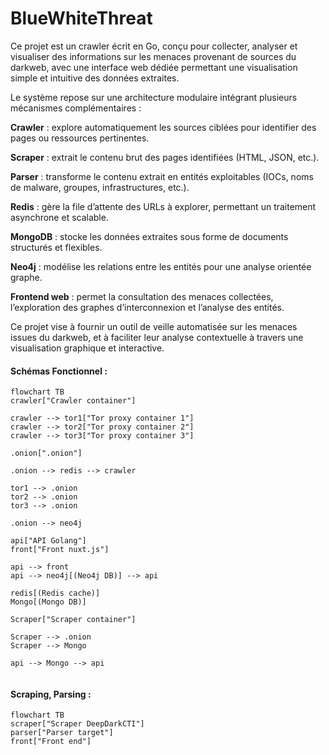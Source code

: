 # BlueWhiteThreat
Ce projet est un crawler écrit en Go, conçu pour collecter, analyser et visualiser des informations sur les menaces provenant de sources du darkweb, avec une interface web dédiée permettant une visualisation simple et intuitive des données extraites.

Le système repose sur une architecture modulaire intégrant plusieurs mécanismes complémentaires :

**Crawler** : explore automatiquement les sources ciblées pour identifier des pages ou ressources pertinentes.

**Scraper** : extrait le contenu brut des pages identifiées (HTML, JSON, etc.).

**Parser** : transforme le contenu extrait en entités exploitables (IOCs, noms de malware, groupes, infrastructures, etc.).

**Redis** : gère la file d’attente des URLs à explorer, permettant un traitement asynchrone et scalable.

**MongoDB** : stocke les données extraites sous forme de documents structurés et flexibles.

**Neo4j** : modélise les relations entre les entités pour une analyse orientée graphe.

**Frontend web** : permet la consultation des menaces collectées, l’exploration des graphes d’interconnexion et l’analyse des entités.

Ce projet vise à fournir un outil de veille automatisée sur les menaces issues du darkweb, et à faciliter leur analyse contextuelle à travers une visualisation graphique et interactive.

#### Schémas Fonctionnel :
```mermaid
flowchart TB
crawler["Crawler container"]

crawler --> tor1["Tor proxy container 1"] 
crawler --> tor2["Tor proxy container 2"] 
crawler --> tor3["Tor proxy container 3"] 

.onion[".onion"]

.onion --> redis --> crawler

tor1 --> .onion
tor2 --> .onion
tor3 --> .onion

.onion --> neo4j

api["API Golang"]
front["Front nuxt.js"]

api --> front
api --> neo4j[(Neo4j DB)] --> api

redis[(Redis cache)]
Mongo[(Mongo DB)]

Scraper["Scraper container"]

Scraper --> .onion
Scraper --> Mongo

api --> Mongo --> api


```

#### Scraping, Parsing :

```mermaid
flowchart TB
scraper["Scraper DeepDarkCTI"]
parser["Parser target"]
front["Front end"]

```